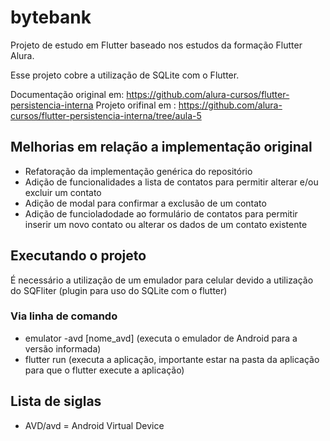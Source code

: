 # bytebank

Projeto de estudo em Flutter baseado nos estudos da formação Flutter Alura.

Esse projeto cobre a utilização de SQLite com o Flutter.

Documentação original em: https://github.com/alura-cursos/flutter-persistencia-interna
Projeto orifinal em : https://github.com/alura-cursos/flutter-persistencia-interna/tree/aula-5

## Melhorias em relação a implementação original

- Refatoração da implementação genérica do repositório
- Adição de funcionalidades a lista de contatos para permitir alterar e/ou excluir um contato
- Adição de modal para confirmar a exclusão de um contato
- Adição de funcioladodade ao formulário de contatos para permitir inserir um novo contato ou alterar os dados de um contato existente

## Executando o projeto

É necessário a utilização de um emulador para celular devido a utilização do SQFliter (plugin para uso do SQLite com o flutter)

### Via linha de comando
- emulator -avd [nome_avd] (executa o emulador de Android para a versão informada)
- flutter run (executa a aplicação, importante estar na pasta da aplicação para que o flutter execute a aplicação)

## Lista de siglas
- AVD/avd = Android Virtual Device



